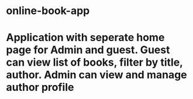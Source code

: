 # online-book-app

# Application with seperate home page for Admin and guest. Guest can view list of books, filter by title, author. Admin can view and manage author profile

